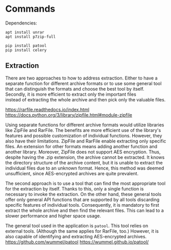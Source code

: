 # Commands

Dependencies:

```shell
apt install unrar
apt install p7zip-full
```

```shell
pip install patool
pip install celery
```

## Extraction

There are two approaches to how to address extraction.
Either to have a separate function for different archive formats
or to use some general tool that can distinguish the formats and choose the best tool by itself.
Secondly, it is more efficient to extract only the important files  
instead of extracting the whole archive and then pick only the valuable files.

https://rarfile.readthedocs.io/index.html
https://docs.python.org/3/library/zipfile.html#module-zipfile

Using separate functions for different archive formats would utilize libraries like ZipFile and RarFile.
The benefits are more efficient use of the library's features and possible customization of individual functions.
However, they also have their limitations.
ZipFile and RarFile enable extracting only specific files.
An extension for other formats means adding another function and another library.
Moreover, ZipFile does not support AES encryption.
Thus, despite having the .zip extension, the archive cannot be extracted.
It knows the directory structure of the archive content, but it is unable to extract the individual files due to an unknown format.
Hence, this method was deemed unsufficient, since AES-encrypted archives are quite prevalent. 

The second approach is to use a tool that can find the most appropriate tool for the extraction by itself.
Thanks to this, only a single function is necessary to invoke the extraction.
On the other hand, these general tools offer only general API functions that are supported by all tools discarding specific features of individual tools.
Consequently, it is mandatory to first extract the whole archive and then find the relevant files.
This can lead to a slower performance and higher space usage.

The general tool used in the application is `patool`.
This tool relies on external tools.
(Although the same applies for RarFile, too.)
However, it is also capable of identifying and extracting AES-encrypted archives.
https://github.com/wummel/patool
https://wummel.github.io/patool/
